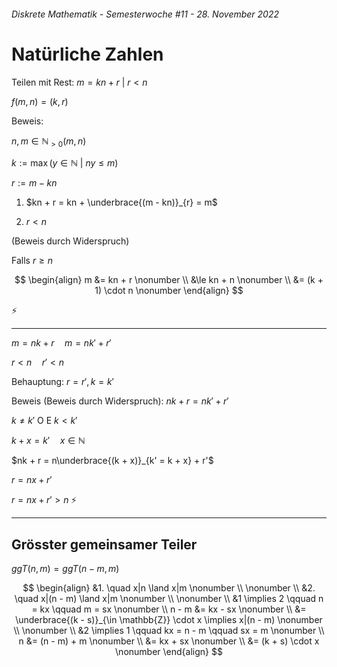###### Diskrete Mathematik - Semesterwoche #11 - 28. November 2022

# Natürliche Zahlen

Teilen mit Rest: $m = kn + r \ | \ r < n$

$f(m,n) = (k,r)$

Beweis:

$n,m \in \mathbb{N}_{>0} (m,n)$

$k := \max(y \in \mathbb{N} \ | \ ny \leq m)$

$r := m - kn$

1. $kn + r = kn + \underbrace{(m - kn)}_{r} = m$

2. $r < n$

  (Beweis durch Widerspruch)

  Falls $r \ge n$

$$
\begin{align}
 m &= kn + r \nonumber \\
  &\le kn + n \nonumber \\
  &= (k + 1) \cdot n \nonumber
\end{align}
$$

⚡

---

$m = nk + r \quad m = nk' + r'$

$r < n \quad r' < n$

Behauptung: $r = r', k = k'$

Beweis (Beweis durch Widerspruch): $nk + r = nk' + r'$

$k \ne k' \text{ O E } k < k'$

$k + x = k' \quad x \in \mathbb{N}$

$nk + r = n\underbrace{(k + x)}_{k' = k + x} + r'$

$r = nx + r'$

$r = nx + r' > n$ ⚡

---

## Grösster gemeinsamer Teiler

$ggT(n,m) = ggT(n - m,m)$

$$
\begin{align}
&1. \quad x|n \land x|m \nonumber \\ \nonumber \\
&2. \quad x|(n - m) \land x|m \nonumber \\ \nonumber \\
&1 \implies 2 \qquad n = kx \qquad m = sx \nonumber \\
n - m &= kx - sx \nonumber \\
&= \underbrace{(k - s)}_{\in \mathbb{Z}} \cdot x \implies x|(n - m) \nonumber \\ \nonumber \\
&2 \implies 1 \qquad kx = n - m \qquad sx = m \nonumber \\
n &= (n - m) + m \nonumber \\
&= kx + sx \nonumber \\
&= (k + s) \cdot x \nonumber
\end{align}
$$

